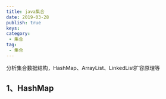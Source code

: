 ```yaml
---
title: java集合
date: 2019-03-28  
publish: true
keys:
category:
 - 集合
tag:
 - 集合
---
```

 分析集合数据结构，HashMap、ArrayList、LinkedList扩容原理等
 <!--more-->

## 1、HashMap
